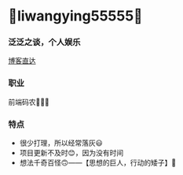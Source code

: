 # 🍉liwangying55555🍉

### 泛泛之谈，个人娱乐
[博客直达](http://orangebanana.cn/)

### 职业
前端码农🍉🍊🍓

### 特点
- 很少打理，所以经常落灰😃
- 项目更新不及时😊，因为没有时间
- 想法千奇百怪🙃——【思想的巨人，行动的矮子】😬
